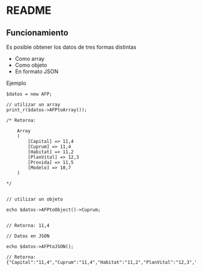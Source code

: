 <h1>README</h1>
<h2>Funcionamiento</h2>
<p>Es posible obtener los datos de tres formas distintas</p>
<ul>
	<li>Como array</li>
	<li>Como objeto</li>
	<li>En formato JSON</li>
</ul>
<p>Ejemplo</p>

	$datos = new AFP;
	
	// utilizar un array
	print_r($datos->AFPtoArray());
	
	/* Retorna:
	
		Array
		(
		    [Capital] => 11,4
		    [Cuprum] => 11,4
		    [Habitat] => 11,2
		    [PlanVital] => 12,3
		    [Provida] => 11,5
		    [Modelo] => 10,7
		)
	
	*/
	
	
	// utilizar un objeto
	
	echo $datos->AFPtoObject()->Cuprum;
	
	
	// Retorna: 11,4 
	
	// Datos en JSON
	
	echo $datos->AFPtoJSON();
	
	// Retorna: {"Capital":"11,4","Cuprum":"11,4","Habitat":"11,2","PlanVital":"12,3","Provida":"11,5","Modelo":"10,7"}